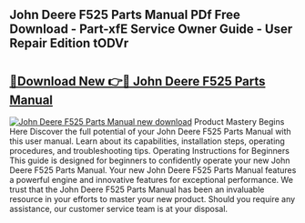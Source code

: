 ## John Deere F525 Parts Manual PDf Free Download - Part-xfE Service Owner Guide - User Repair Edition tODVr

# <h2><a href="http://bc3517.oget.top/?id=John+Deere+F525+Parts+Manual">🔗Download New 👉🔴 John Deere F525 Parts Manual</a></h2>

[![John Deere F525 Parts Manual new download](https://i.imgur.com/5g1atiW.png)](http://bc3517.oget.top/?id=John+Deere+F525+Parts+Manual)
Product Mastery Begins Here Discover the full potential of your John Deere F525 Parts Manual with this user manual. Learn about its capabilities, installation steps, operating procedures, and troubleshooting tips. Operating Instructions for Beginners This guide is designed for beginners to confidently operate your new John Deere F525 Parts Manual. Your new John Deere F525 Parts Manual features a powerful engine and innovative features for exceptional performance. We trust that the John Deere F525 Parts Manual has been an invaluable resource in your efforts to master your new product. Should you require any assistance, our customer service team is at your disposal.
